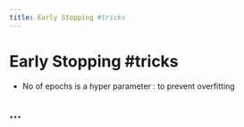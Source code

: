 ```yaml
---
title: Early Stopping #tricks
---
```


# Early Stopping #tricks
- No of epochs is a hyper parameter : to prevent overfitting

## …




































